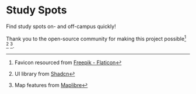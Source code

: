 # Study Spots

Find study spots on- and off-campus quickly!

Thank you to the open-source community for making this project possible[^1] [^2]
[^3].

[^1]:
    Favicon resourced from
    [Freepik - Flaticon](https://www.flaticon.com/free-icons/study)

[^2]: UI library from [Shadcn](https://www.shadcn-svelte.com/)

[^3]: Map features from [Maplibre](https://maplibre.org/)
